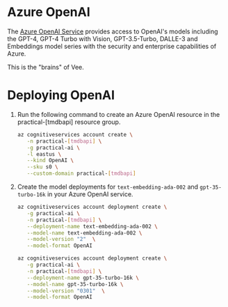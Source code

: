 
# Azure OpenAI

The [Azure OpenAI Service](https://learn.microsoft.com/en-us/azure/ai-services/openai/) provides access to OpenAI's models including the GPT-4, GPT-4 Turbo with Vision, GPT-3.5-Turbo, DALLE-3 and Embeddings model series with the security and enterprise capabilities of Azure.

This is the "brains" of Vee.

# Deploying OpenAI
1. Run the following command to create an Azure OpenAI resource in the practical-[tmdbapi] resource group.

   ```bash
   az cognitiveservices account create \
      -n practical-[tmdbapi] \
      -g practical-ai \
      -l eastus \
      --kind OpenAI \
      --sku s0 \
      --custom-domain practical-[tmdbapi]
   ```

1. Create the model deployments for `text-embedding-ada-002` and `gpt-35-turbo-16k` in your Azure OpenAI service.
   ```bash
   az cognitiveservices account deployment create \
      -g practical-ai \
      -n practical-[tmdbapi] \
      --deployment-name text-embedding-ada-002 \
      --model-name text-embedding-ada-002 \
      --model-version "2"  \
      --model-format OpenAI

   az cognitiveservices account deployment create \
      -g practical-ai \
      -n practical-[tmdbapi] \
      --deployment-name gpt-35-turbo-16k \
      --model-name gpt-35-turbo-16k \
      --model-version "0301"  \
      --model-format OpenAI
   ```

   